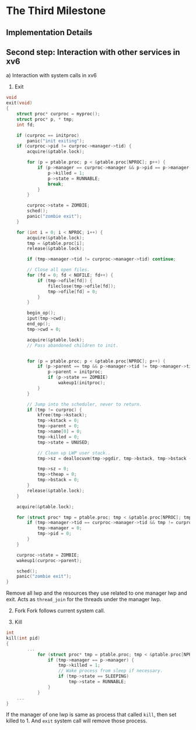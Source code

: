 The Third Milestone
===================

Implementation Details
----------------------

Second step: Interaction with other services in xv6
---------------------------------------------------
a) Interaction with system calls in xv6
1. Exit
```c
void
exit(void)
{
	struct proc* curproc = myproc();
	struct proc* p, * tmp;
	int fd;

	if (curproc == initproc)
		panic("init exiting");
	if (curproc->pid != curproc->manager->tid) {
		acquire(&ptable.lock);

		for (p = ptable.proc; p < &ptable.proc[NPROC]; p++) {
			if (p->manager == curproc->manager && p->pid == p->manager->tid) {
				p->killed = 1;
				p->state = RUNNABLE;
				break;
			}
		}

		curproc->state = ZOMBIE;
		sched();
		panic("zombie exit");
	}

	for (int i = 0; i < NPROC; i++) {
		acquire(&ptable.lock);
		tmp = &ptable.proc[i];
		release(&ptable.lock);

		if (tmp->manager->tid != curproc->manager->tid) continue;

		// Close all open files.
		for (fd = 0; fd < NOFILE; fd++) {
			if (tmp->ofile[fd]) {
				fileclose(tmp->ofile[fd]);
				tmp->ofile[fd] = 0;
			}
		}

		begin_op();
		iput(tmp->cwd);
		end_op();
		tmp->cwd = 0;

		acquire(&ptable.lock);
		// Pass abandoned children to init.


		for (p = ptable.proc; p < &ptable.proc[NPROC]; p++) {
			if (p->parent == tmp && p->manager->tid != tmp->manager->tid) {
				p->parent = initproc;
				if (p->state == ZOMBIE)
					wakeup1(initproc);
			}
		}

		// Jump into the scheduler, never to return.
		if (tmp != curproc) {
			kfree(tmp->kstack);
			tmp->kstack = 0;
			tmp->parent = 0;
			tmp->name[0] = 0;
			tmp->killed = 0;
			tmp->state = UNUSED;

			// Clean up LWP user stack..
			tmp->sz = deallocuvm(tmp->pgdir, tmp->bstack, tmp->bstack - 2 * PGSIZE);

			tmp->sz = 0;
			tmp->theap = 0;
			tmp->bstack = 0;
		}
		release(&ptable.lock);
	}

	acquire(&ptable.lock);

	for (struct proc* tmp = ptable.proc; tmp < &ptable.proc[NPROC]; tmp++) {
		if (tmp->manager->tid == curproc->manager->tid && tmp != curproc) {
			tmp->manager = 0;
			tmp->pid = 0;
		}
	}

	curproc->state = ZOMBIE;
	wakeup1(curproc->parent);

	sched();
	panic("zombie exit");
}
```
Remove all lwp and the resources they use related to one manager lwp and exit. Acts as `thread_join` for the threads under the manager lwp.

2. Fork
Fork follows current system call.

3. Kill
```c
int
kill(int pid)
{
        ...
			for (struct proc* tmp = ptable.proc; tmp < &ptable.proc[NPROC]; tmp++) {
				if (tmp->manager == p->manager) {
					tmp->killed = 1;
					// Wake process from sleep if necessary.
					if (tmp->state == SLEEPING)
						tmp->state = RUNNABLE;
				}
			}
	...
}
```
If the manager of one lwp is same as process that called `kill`, then set killed to 1. And `exit` system call will remove those process.